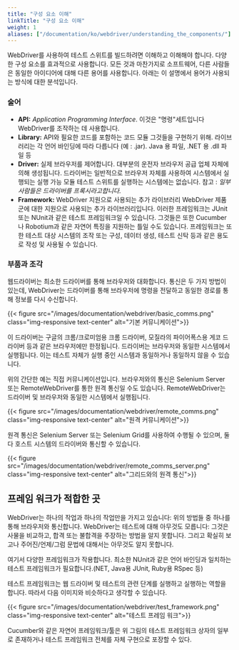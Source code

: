 ```yaml
---
title: "구성 요소 이해"
linkTitle: "구성 요소 이해"
weight: 1
aliases: ["/documentation/ko/webdriver/understanding_the_components/"]
---
```


WebDriver를 사용하여 테스트 스위트를 빌드하려면 이해하고 이해해야 합니다.
다양한 구성 요소를 효과적으로 사용합니다. 모든 것과 마찬가지로
소프트웨어, 다른 사람들은 동일한 아이디어에 대해 다른 용어를 사용합니다. 아래는
이 설명에서 용어가 사용되는 방식에 대한 분석입니다.

### 술어

* **API:** _Application Programming Interface_. 이것은 "명령"세트입니다
WebDriver를 조작하는 데 사용합니다.
* **Library:** API와 필요한 코드를 포함하는 코드 모듈
그것들을 구현하기 위해. 라이브러리는 각 언어 바인딩에 따라 다릅니다 (예 : .jar).
Java 용 파일, .NET 용 .dll 파일 등
* **Driver:** 실제 브라우저를 제어합니다. 대부분의 운전자
브라우저 공급 업체 자체에 의해 생성됩니다. 드라이버는 일반적으로
브라우저 자체를 사용하여 시스템에서 실행되는 실행 가능 모듈
테스트 스위트를 실행하는 시스템에는 없습니다.
참고 : _일부 사람들은 드라이버를 프록시라고합니다._
* **Framework:** WebDriver 지원으로 사용되는 추가 라이브러리
WebDriver 제품군에 대한 지원으로 사용되는 추가 라이브러리입니다. 이러한 프레임워크는 JUnit 또는 NUnit과 같은 테스트 프레임워크일 수 있습니다. 그것들은 또한 Cucumber나 Robotium과 같은 자연어 특징을 지원하는 틀일 수도 있습니다. 프레임워크는 또한 테스트 대상 시스템의 조작 또는 구성, 데이터 생성, 테스트 신탁 등과 같은 용도로 작성 및 사용될 수 있습니다.


### 부품과 조각
웹드라이버는 최소한 드라이버를 통해 브라우저와 대화합니다. 통신은 두 가지 방법이 있는데, WebDriver는 드라이버를 통해 브라우저에 명령을 전달하고 동일한 경로를 통해 정보를 다시 수신합니다.

{{< figure src="/images/documentation/webdriver/basic_comms.png" class="img-responsive text-center" alt="기본 커뮤니케이션">}}

이 드라이버는 구글의 크롬/크로미엄용 크롬 드라이버, 모질라의 파이어폭스용 게코 드라이버 등과 같은 브라우저에만 한정됩니다. 드라이버는 브라우저와 동일한 시스템에서 실행됩니다. 이는 테스트 자체가 실행 중인 시스템과 동일하거나 동일하지 않을 수 있습니다.

위의 간단한 예는 직접 커뮤니케이션입니다. 브라우저와의 통신은 Selenium Server 또는 RemoteWebDriver를 통한 원격 통신일 수도 있습니다. RemoteWebDriver는 드라이버 및 브라우저와 동일한 시스템에서 실행됩니다.

{{< figure src="/images/documentation/webdriver/remote_comms.png" class="img-responsive text-center" alt="원격 커뮤니케이션">}}

원격 통신은 Selenium Server 또는 Selenium Grid를 사용하여 수행될 수 있으며, 둘 다 호스트 시스템의 드라이버와 통신할 수 있습니다.

{{< figure src="/images/documentation/webdriver/remote_comms_server.png" class="img-responsive text-center" alt="그리드와의 원격 통신">}}

## 프레임 워크가 적합한 곳

WebDriver는 하나의 작업과 하나의 작업만을 가지고 있습니다: 
위의 방법들 중 하나를 통해 브라우저와 통신합니다. WebDriver는 테스트에 대해 아무것도 모릅니다: 
그것은 사물을 비교하고, 합격 또는 불합격을 주장하는 방법을 알지 못합니다. 그리고 확실히 보고나 
주어진/언제/그럼 문법에 대해서는 아무것도 알지 못합니다.

여기서 다양한 프레임워크가 작용합니다. 최소한 NUnit과 같은 언어 바인딩과 일치하는 테스트 프레임워크가 필요합니다.(NET, Java용 JUnit, Ruby용 RSpec 등)

테스트 프레임워크는 웹 드라이버 및 테스트의 관련 단계를 실행하고 실행하는 역할을 합니다. 따라서 다음 이미지와 비슷하다고 생각할 수 있습니다.

{{< figure src="/images/documentation/webdriver/test_framework.png" class="img-responsive text-center" alt="테스트 프레임 워크">}}

Cucumber와 같은 자연어 프레임워크/툴은 위 그림의 테스트 프레임워크 상자의 일부로 존재하거나 테스트 프레임워크 전체를 자체 구현으로 포장할 수 있다.
